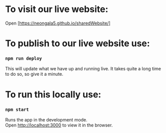 # To visit our live website:

Open [https://neongala5.github.io/sharedWebsite/]

# To publish to our live website use: 

### `npm run deploy`

This will update what we have up and running live. It takes quite a long time to do so, so give it a minute.

# To run this locally use:

### `npm start`

Runs the app in the development mode.\
Open [http://localhost:3000](http://localhost:3000) to view it in the browser.
